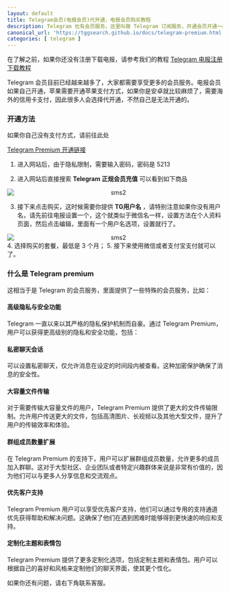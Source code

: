 ```yaml
---
layout: default
title: Telegram会员(电报会员)代开通，电报会员购买教程
description: Telegram 也有会员服务，这里叫做 Telegram 订阅服务，开通会员开通一般需要海外的支付方式，那么telegram会员购买流程是怎么样的，苹果会简单一些，可以直接应用商店支付，但是安卓就没办法了，就需要找人代开通，那么这里就是教大家如何代开通会员
canonical_url: 'https://tggsearch.github.io/docs/telegram-premium.html'
categories: [ telegram ]
---
```

在了解之前，如果你还没有注册下载电报，请参考我们的教程 [Telegram 电报注册下载教程](./register.html)

Telegram 会员目前已经越来越多了，大家都需要享受更多的会员服务。电报会员如果自己开通，苹果需要开通苹果支付方式，如果你是安卓就比较麻烦了，需要海外的信用卡支付，因此很多人会选择代开通，不然自己是无法开通的。

### 开通方法
如果你自己没有支付方式，请前往此处

[Telegram Premium 开通链接](./302.html?target=http://appleshop001.com?from=10664)

1. 进入网站后，由于隐私限制，需要输入密码，密码是 5213

2. 进入网站后直接搜索 **Telegram 正规会员充值** 可以看到如下商品
<div align=center  style="display: flex">
    <img style="flex: 1;text-align: center;object-fit: cover;" alt="sms2" src="https://cdn.jsdelivr.net/gh/tggsearch/tggSearch.github.io/assets/img/telegram-premium.webp"/>
</div>

3. 接下来点击购买，这时候需要你提供 **TG用户名** ，请特别注意如果你没有用户名，请先前往电报设置一个，这个就类似于微信名一样，设置方法在个人资料页面，然后点击编辑，里面有一个用户名选项，设置就行了。
<div align=center  style="display: flex">
    <img style="flex: 1;text-align: center;object-fit: cover;" alt="sms2" src="https://cdn.jsdelivr.net/gh/tggsearch/tggSearch.github.io/assets/img/telegram-premium-buy.webp" />
</div>
4. 选择购买的套餐，最低是 3 个月；
5. 接下来使用微信或者支付宝支付就可以了。

### 什么是 Telegram premium
这相当于是 Telegram 的会员服务，里面提供了一些特殊的会员服务，比如：

#### 高级隐私与安全功能
Telegram 一直以来以其严格的隐私保护机制而自豪。通过 Telegram Premium，用户可以获得更高级别的隐私和安全功能，包括：

#### 私密聊天会话
可以设置私密聊天，仅允许消息在设定的时间段内被查看。这种加密保护确保了消息的安全性。

#### 大容量文件传输
对于需要传输大容量文件的用户，Telegram Premium 提供了更大的文件传输限制。允许用户传送更大的文件，包括高清图片、长视频以及其他大型文件，提升了用户的传输效率和体验。

#### 群组成员数量扩展
在 Telegram Premium 的支持下，用户可以扩展群组成员数量，允许更多的成员加入群聊。这对于大型社区、企业团队或者特定兴趣群体来说是非常有价值的，因为他们可以与更多人分享信息和交流观点。

#### 优先客户支持
Telegram Premium 用户可以享受优先客户支持，他们可以通过专用的支持通道优先获得帮助和解决问题。这确保了他们在遇到困难时能够得到更快速的响应和支持。

#### 定制化主题和表情包
Telegram Premium 提供了更多定制化选项，包括定制主题和表情包。用户可以根据自己的喜好和风格来定制他们的聊天界面，使其更个性化。

如果你还有问题，请右下角联系客服。
